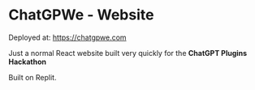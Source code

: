 # ChatGPWe - Website
Deployed at: https://chatgpwe.com

Just a normal React website built very quickly for the **ChatGPT Plugins Hackathon**

Built on Replit.
